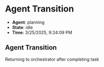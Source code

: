 # Agent Transition

- **Agent**: planning
- **State**: idle
- **Time**: 3/25/2025, 9:24:09 PM

## Agent Transition

Returning to orchestrator after completing task

